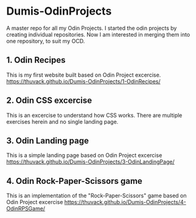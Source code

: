 # Dumis-OdinProjects
A master repo for all my Odin Projects. I started the odin projects by creating individual repositories. Now I am interested in merging them into one repository, to suit my OCD.

## 1. Odin Recipes
This is my first website built based on Odin Project excercise.
https://thuvack.github.io/Dumis-OdinProjects/1-OdinRecipes/

## 2. Odin CSS excercise 
This is an excercise to understand how CSS works. There are multiple exercises herein and no single landing page.

## 3. Odin Landing page
This is a simple landing page based on Odin Project excercise
https://thuvack.github.io/Dumis-OdinProjects/3-OdinLandingPage/

## 4. Odin Rock-Paper-Scissors game 
This is an implementation of the "Rock-Paper-Scissors" game based on Odin Project excercise
https://thuvack.github.io/Dumis-OdinProjects/4-OdinRPSGame/


